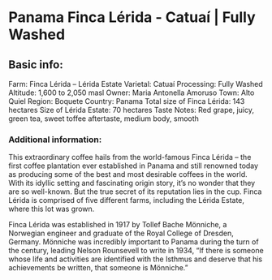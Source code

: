 # Panama Finca Lérida - Catuaí | Fully Washed

## Basic info:
Farm: Finca Lérida – Lérida Estate
Varietal: Catuaí
Processing: Fully Washed
Altitude: 1,600 to 2,050 masl
Owner: Maria Antonella Amoruso
Town: Alto Quiel
Region: Boquete
Country: Panama
Total size of Finca Lérida: 143 hectares
Size of Lérida Estate: 70 hectares
Taste Notes: Red grape, juicy, green tea, sweet toffee aftertaste, medium body, smooth

### Additional information:

This extraordinary coffee hails from the world-famous Finca Lérida – the first coffee plantation ever established in Panama and still renowned today as producing some of the best and most desirable coffees in the world. With its idyllic setting and fascinating origin story, it’s no wonder that they are so well-known. But the true secret of its reputation lies in the cup. Finca Lérida is comprised of five different farms, including the Lérida Estate, where this lot was grown.

Finca Lérida was established in 1917 by Tollef Bache Mönniche, a Norwegian engineer and graduate of the Royal College of Dresden, Germany. Mönniche was incredibly important to Panama during the turn of the century, leading Nelson Rounsevell to write in 1934, “If there is someone whose life and activities are identified with the Isthmus and deserve that his achievements be written, that someone is Mönniche.”
